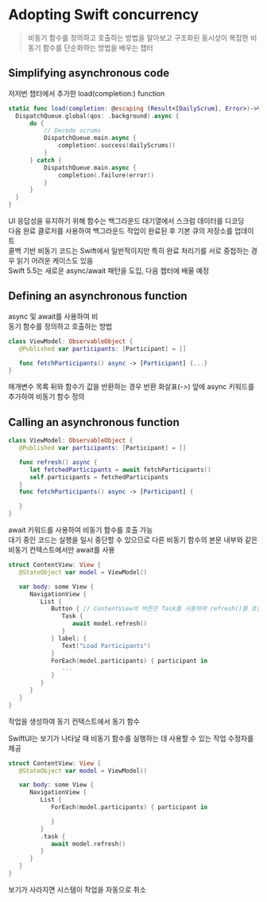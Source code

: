 # Adopting Swift concurrency

> 비동기 함수를 정의하고 호출하는 방법을 알아보고 구조화된 동시성이 복잡한 비동기 함수를 단순화하는 방법을 배우는 챕터
> <br/>

## Simplifying asynchronous code

저저번 챕터에서 추가한 load(completion:) function

```swift
static func load(completion: @escaping (Result<[DailyScrum], Error>)->Void) {
  DispatchQueue.global(qos: .background).async {
      do {
          // Decode scrums
          DispatchQueue.main.async {
              completion(.success(dailyScrums))
          }
      } catch {
          DispatchQueue.main.async {
              completion(.failure(error))
          }
      }
  }
}
```

UI 응답성을 유지하기 위해 함수는 백그라운드 대기열에서 스크럼 데이터를 디코딩
<br/>
다음 완료 클로저를 사용하여 백그라운드 작업이 완료된 후 기본 큐의 저장소를 업데이트
<br/>
콜백 기반 비동기 코드는 Swift에서 일반적이지만 특히 완료 처리기를 서로 중첩하는 경우 읽기 어려운 케이스도 있음
<br/>
Swift 5.5는 새로운 async/await 패턴을 도입, 다음 챕터에 배울 예정
<br/>

## Defining an asynchronous function

async 및 await를 사용하여 비
<br/>동기 함수를 정의하고 호출하는 방법

```swift
class ViewModel: ObservableObject {
   @Published var participants: [Participant] = []

   func fetchParticipants() async -> [Participant] {...}
}
```

매개변수 목록 뒤와 함수가 값을 반환하는 경우 반환 화살표(->) 앞에 async 키워드를 추가하여 비동기 함수 정의
<br/>

## Calling an asynchronous function

```swift
class ViewModel: ObservableObject {
   @Published var participants: [Participant] = []

   func refresh() async {
      let fetchedParticipants = await fetchParticipants()
      self.participants = fetchedParticipants
   }
   func fetchParticipants() async -> [Participant] {

   }
}
```

await 키워드를 사용하여 비동기 함수를 호출 가능
<br/>
대기 중인 코드는 실행을 일시 중단할 수 있으므로 다른 비동기 함수의 본문 내부와 같은 비동기 컨텍스트에서만 await를 사용
<br/>

```swift
struct ContentView: View {
   @StateObject var model = ViewModel()

   var body: some View {
      NavigationView {
         List {
            Button { // ContentView의 버튼은 Task를 사용하여 refresh()를 호출
               Task {
                  await model.refresh()
               }
            } label: {
               Text("Load Participants")
            }
            ForEach(model.participants) { participant in
               ...
            }
         }
      }
   }
}
```

작업을 생성하여 동기 컨텍스트에서 동기 함수
<br/>

SwiftUI는 보기가 나타날 때 비동기 함수를 실행하는 데 사용할 수 있는 작업 수정자를 제공
<br/>

```swift
struct ContentView: View {
   @StateObject var model = ViewModel()

   var body: some View {
      NavigationView {
         List {
            ForEach(model.participants) { participant in

            }
         }
         .task {
            await model.refresh()
         }
      }
   }
}
```

보기가 사라지면 시스템이 작업을 자동으로 취소
<br/>
